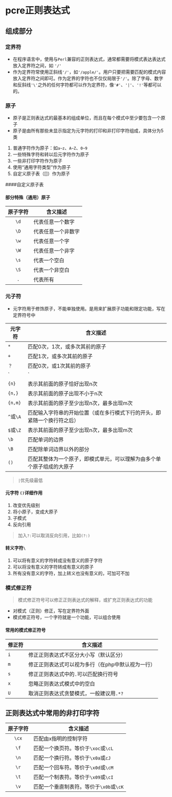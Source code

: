 # pcre正则表达式
## 组成部分
### 定界符
* 在程序语言中，使用与`Perl`兼容的正则表达式，通常都需要将模式表达表达式放入定界符之间，如 `'/'`
* 作为定界符常使用正斜线`'/'`，如`'/apple/'`。用户只要把需要匹配的模式内容放入定界符之间即可。作为定界的字符也不仅仅局限于`'/'`。除了字母、数字和反斜线`'\'`之外的任何字符都可以作为定界符，像`'#'`、`'|'`、`'!'`等都可以的。

### 原子
* 原子是正则表达式的最基本的组成单位，而且在每个模式中至少要包含一个原子
* 原子是由所有那些未显示指定为元字符的打印和非打印字符组成，具体分为5类

1. 普通字符作为原子：如`a~z`、`A~Z`、`0~9`
2. 一些特殊字符和转以后元字符作为原子
3. 一些非打印字符作为原子
4. 使用“通用字符类型”作为原子
5. 自定义原子表（[]）作为原子 

####自定义原子表

#### 部分特殊（通用）原子

|原子字符|含义描述|
|:-:|---|
|`\d`|代表任意一个数字|
|`\D`|代表任意一个非数字|
|`\w`|代表任意一个字|
|`\W`|代表任意一个非字|
|`\s`|代表一个空白|
|`\S`|代表一个非空白|
|`.`|代表所有|


### 元子符
* 元字符用于修饰原子，不能单独使用。是用来扩展原子功能和限定功能，写在定界符号中

|元字符|含义描述|
|---|---|
|`*`|匹配0次，1次，或多次其前的原子|
|`+`|匹配1次，或多次其前的原子|
|`？`|匹配0次，或1次其前的原子|
|`|`|匹配两个或多个分支选择|
|`{n}`|表示其前面的原子恰好出现n次|
|`{n,}`|表示其前面的原子出现不小于n次|
|`{n,m}`|表示其前面的原子至少出现n次，最多出现m次|
|`^`或`\A`|匹配输入字符串的开始位置（或在多行模式下行的开头，即紧随一个换行符之后）|
|`$`或`\Z`|表示其前面的原子至少出现n次，最多出现m次|
|`\b`|匹配单词的边界
|`\B`|匹配除单词边界以外的部分
|`()`|匹配其整体为一个原子，即模式单元，可以理解为由多个单个原子组成的大原子

>`|`优先级最低

#### 元字符 `()`详细作用
1. 改变优先级别
2. 将小原子，变成大原子
3. 子模式
4. 反向引用

> 加入`?:`可以取消反向引用，比如`(?:)`


#### 转义字符`\`
1. 可以将有意义的字符转成没有意义的原子字符
2. 可以将没有意义的字符转成有意义的原子
3. 所有没有意义的字符，加上转义也没有意义的，可加可不加

### 模式修正符
> 模式修正符号可以修正正则表达式的解释，或扩充正则表达式的功能

* 对模式（正则）修正，写在定界符外面
* 模式修正符号，一个字符就是一个功能，可以组合使用

#### 常用的模式修正符号
|修正符|含义描述|
|---|---|
|`i`|修正正则表达式不区分大小写（默认区分）|
|`m`|修正正则表达式可以视为多行（在php中默认视为一行）|
|`s`|修正正则表达式中的`.`可以匹配换行符号|
|`x`|忽略正则表达式模式中的空白|
|`U`|取消正则表达式贪婪模式，一般建议用`.*?`|

## 正则表达式中常用的非打印字符
|原子字符|含义描述|
|:-:|---|
|`\cx`|匹配由x指明的控制字符|
|`\f`|匹配一个换页符。等价于`\xoc`或`\cL`|
|`\n`|匹配一个换行符。等价于`\x0a`或`cJ`|
|`\r`|匹配一个回车符。等价于`\x0d`或`\cM`|
|`\t`|匹配一个制表符。等价于`\x09`或`\cI`|
|`\v`|匹配一个垂直制表符。等价于`\x0b`或`\cK`|

